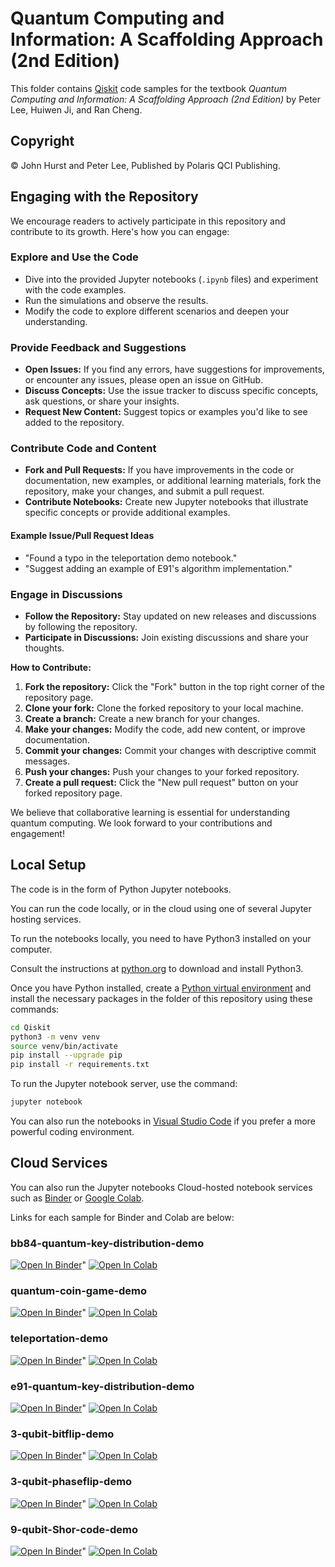 # Quantum Computing and Information: A Scaffolding Approach (2nd Edition)

This folder contains [Qiskit](https://www.ibm.com/quantum/qiskit) code samples for the textbook *Quantum Computing and Information: A Scaffolding Approach (2nd Edition)* by Peter Lee, Huiwen Ji, and Ran Cheng.

## Copyright

© John Hurst and Peter Lee, Published by Polaris QCI Publishing.

## Engaging with the Repository

We encourage readers to actively participate in this repository and contribute to its growth. Here's how you can engage:

### Explore and Use the Code

* Dive into the provided Jupyter notebooks (`.ipynb` files) and experiment with the code examples.
* Run the simulations and observe the results.
* Modify the code to explore different scenarios and deepen your understanding.

### Provide Feedback and Suggestions

* **Open Issues:** If you find any errors, have suggestions for improvements, or encounter any issues, please open an issue on GitHub.
* **Discuss Concepts:** Use the issue tracker to discuss specific concepts, ask questions, or share your insights.
* **Request New Content:** Suggest topics or examples you'd like to see added to the repository.

### Contribute Code and Content

* **Fork and Pull Requests:** If you have improvements in the code or documentation, new examples, or additional learning materials, fork the repository, make your changes, and submit a pull request.
* **Contribute Notebooks:** Create new Jupyter notebooks that illustrate specific concepts or provide additional examples.

#### Example Issue/Pull Request Ideas

* "Found a typo in the teleportation demo notebook."
* "Suggest adding an example of E91's algorithm implementation."

### Engage in Discussions

* **Follow the Repository:** Stay updated on new releases and discussions by following the repository.
* **Participate in Discussions:** Join existing discussions and share your thoughts.

**How to Contribute:**

1.  **Fork the repository:** Click the "Fork" button in the top right corner of the repository page.
2.  **Clone your fork:** Clone the forked repository to your local machine.
3.  **Create a branch:** Create a new branch for your changes.
4.  **Make your changes:** Modify the code, add new content, or improve documentation.
5.  **Commit your changes:** Commit your changes with descriptive commit messages.
6.  **Push your changes:** Push your changes to your forked repository.
7.  **Create a pull request:** Click the "New pull request" button on your forked repository page.

We believe that collaborative learning is essential for understanding quantum computing. We look forward to your contributions and engagement!

## Local Setup

The code is in the form of Python Jupyter notebooks.

You can run the code locally, or in the cloud using one of several Jupyter hosting services.

To run the notebooks locally, you need to have Python3 installed on your computer.

Consult the instructions at [python.org](https://www.python.org/) to download and install Python3.

Once you have Python installed, create a [Python virtual environment](https://docs.python.org/3/library/venv.html)
and install the necessary packages in the folder of this repository using these commands:

``` bash
cd Qiskit
python3 -m venv venv
source venv/bin/activate
pip install --upgrade pip
pip install -r requirements.txt
```

To run the Jupyter notebook server, use the command:

``` bash
jupyter notebook
```

You can also run the notebooks in [Visual Studio Code](https://code.visualstudio.com/docs/sourcecontrol/github) if you prefer a more powerful coding environment.

## Cloud Services

You can also run the Jupyter notebooks Cloud-hosted notebook services such as [Binder](https://mybinder.org/) or [Google Colab](https://colab.research.google.com/).

Links for each sample for Binder and Colab are below:

### bb84-quantum-key-distribution-demo

[![Open In Binder](https://mybinder.org/badge_logo.svg)](https://mybinder.org/v2/gh/Polaris-QCI/Quantum-Computing-and-Information-ed2/main?labpath=Qiskit%2F05-Single-Qubit-Quantum-Gates%2Fbb84-quantum-key-distribution-demo.ipynb)"
[![Open In Colab](https://colab.research.google.com/assets/colab-badge.svg)](https://colab.research.google.com/github/Polaris-QCI/Quantum-Computing-and-Information-ed2/blob/main/Qiskit/05-Single-Qubit-Quantum-Gates/bb84-quantum-key-distribution-demo.ipynb)

### quantum-coin-game-demo

[![Open In Binder](https://mybinder.org/badge_logo.svg)](https://mybinder.org/v2/gh/Polaris-QCI/Quantum-Computing-and-Information-ed2/main?labpath=Qiskit%2F05-Single-Qubit-Quantum-Gates%2Fquantum-coin-game-demo.ipynb)"
[![Open In Colab](https://colab.research.google.com/assets/colab-badge.svg)](https://colab.research.google.com/github/Polaris-QCI/Quantum-Computing-and-Information-ed2/blob/main/Qiskit/05-Single-Qubit-Quantum-Gates/quantum-coin-game-demo.ipynb)

### teleportation-demo

[![Open In Binder](https://mybinder.org/badge_logo.svg)](https://mybinder.org/v2/gh/Polaris-QCI/Quantum-Computing-and-Information-ed2/main?labpath=Qiskit%2F10-Key-Applications-of-Entanglement%2Fteleportation-demo.ipynb)"
[![Open In Colab](https://colab.research.google.com/assets/colab-badge.svg)](https://colab.research.google.com/github/Polaris-QCI/Quantum-Computing-and-Information-ed2/blob/main/Qiskit/10-Key-Applications-of-Entanglement/teleportation-demo.ipynb)

### e91-quantum-key-distribution-demo

[![Open In Binder](https://mybinder.org/badge_logo.svg)](https://mybinder.org/v2/gh/Polaris-QCI/Quantum-Computing-and-Information-ed2/main?labpath=Qiskit%2F10-Key-Applications-of-Entanglement%2Fe91-quantum-key-distribution-demo.ipynb)"
[![Open In Colab](https://colab.research.google.com/assets/colab-badge.svg)](https://colab.research.google.com/github/Polaris-QCI/Quantum-Computing-and-Information-ed2/blob/main/Qiskit/10-Key-Applications-of-Entanglement/e91-quantum-key-distribution-demo.ipynb)

### 3-qubit-bitflip-demo

[![Open In Binder](https://mybinder.org/badge_logo.svg)](https://mybinder.org/v2/gh/Polaris-QCI/Quantum-Computing-and-Information-ed2/main?labpath=Qiskit%2F13-Quantum-Error-Correction%2F3-qubit-bitflip-demo.ipynb)"
[![Open In Colab](https://colab.research.google.com/assets/colab-badge.svg)](https://colab.research.google.com/github/Polaris-QCI/Quantum-Computing-and-Information-ed2/blob/main/Qiskit/13-Quantum-Error-Correction/3-qubit-bitflip-demo.ipynb)

### 3-qubit-phaseflip-demo

[![Open In Binder](https://mybinder.org/badge_logo.svg)](https://mybinder.org/v2/gh/Polaris-QCI/Quantum-Computing-and-Information-ed2/main?labpath=Qiskit%2F13-Quantum-Error-Correction%2F3-qubit-phaseflip-demo.ipynb)"
[![Open In Colab](https://colab.research.google.com/assets/colab-badge.svg)](https://colab.research.google.com/github/Polaris-QCI/Quantum-Computing-and-Information-ed2/blob/main/Qiskit/13-Quantum-Error-Correction/3-qubit-phaseflip-demo.ipynb)

### 9-qubit-Shor-code-demo

[![Open In Binder](https://mybinder.org/badge_logo.svg)](https://mybinder.org/v2/gh/Polaris-QCI/Quantum-Computing-and-Information-ed2/main?labpath=Qiskit%2F13-Quantum-Error-Correction%2F9-qubit-Shor-code-demo.ipynb)"
[![Open In Colab](https://colab.research.google.com/assets/colab-badge.svg)](https://colab.research.google.com/github/Polaris-QCI/Quantum-Computing-and-Information-ed2/blob/main/Qiskit/13-Quantum-Error-Correction/9-qubit-Shor-code-demo.ipynb)

